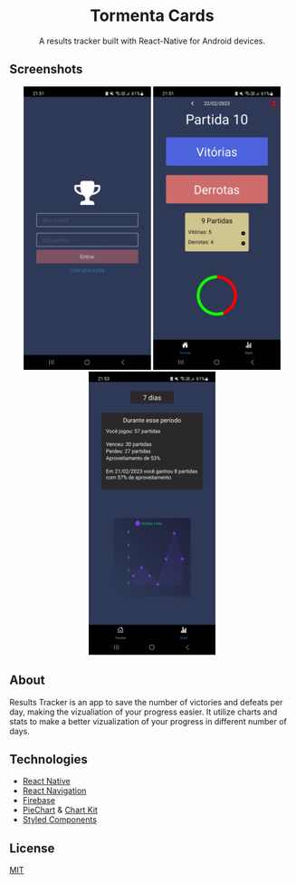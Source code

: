 <div align="center">

  <h1 align="center">Tormenta Cards</h3>

  <p align="center">
    A results tracker built with React-Native for Android devices.
  </p>
</div>

## Screenshots
<div align="center">
<img src="https://github.com/RMenegassi/Results-Tracker-React-Native/blob/develop/screenshots/signupPage.jpg" height="500"/>
<img src="https://github.com/RMenegassi/Results-Tracker-React-Native/blob/develop/screenshots/mainPage.jpg" height="500"/>
<img src="https://github.com/RMenegassi/Results-Tracker-React-Native/blob/develop/screenshots/statsPage.jpg" height="500"/>
</div>

## About
Results Tracker is an app to save the number of victories and defeats per day, making the vizualiation of your progress easier. 
It utilize charts and stats to make a better vizualization of your progress in different number of days.

## Technologies

 - [React Native](https://github.com/facebook/react-native)
 - [React Navigation](https://github.com/react-navigation/react-navigation)
 - [Firebase](https://github.com/invertase/react-native-firebase)
 - [PieChart](https://github.com/genexu/react-native-pie-chart) & [Chart Kit](https://github.com/indiespirit/react-native-chart-kit)
 - [Styled Components](https://github.com/styled-components/styled-components)

## License
[MIT](https://github.com/RMenegassi/SmartMoney-ReactNative/blob/develop/LICENSE)
